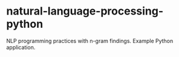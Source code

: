 # natural-language-processing-python
NLP programming practices with n-gram findings. Example Python application. 
